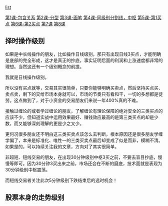 
[list](http://v.qq.com/x/search/?searchSession=tabid=%E5%85%A8%E9%83%A8|0,%E8%B4%A2%E7%BB%8F|13,%E6%95%99%E8%82%B2|15,%E5%85%B6%E5%AE%83|7&preQid=5Raoz1YoEmrpvIqvK0DU371cxDxsTT_lZOuOlC2lYSTHPjJshdjR4g&q=%E7%BC%A0%E8%AE%BA%20%20%E6%BB%9A%E9%9B%AA%E7%90%83%E7%A0%94%E4%B9%A0%E7%A4%BE&queryFrom=3&isNeedQc=false&filterValue=undefined&cur=1&pageContext=)

[第1课-包含关系](https://v.qq.com/x/page/a07659fptl5.html)
[第2课-分型](https://v.qq.com/x/page/l0768l7c37f.html)
[第3课-画笔](https://v.qq.com/x/page/z07793r2nrh.html)
[第4课-同级别分割线，中枢](https://v.qq.com/x/page/q0700iwyscw.html)
[第5课-第1买点](https://v.qq.com/x/page/t0712zeoony.html)
[第6课-第2买点](https://v.qq.com/x/page/v0741ekyyfl.html)
[第7课](https://v.qq.com/x/page/v0753akzw2o.html)
[第8课](https://v.qq.com/x/page/r0779fp4r2p.html)


## 择时操作级别

如果是中长线操作的朋友，比如操作日线级别，那只有出现日线3买点，才能明确是底部的完全形成，这才是真正的抄底，事实证明后面的利润和上涨速度都非常的理想。当然这还有一个级别概念的前提。

我就是日线操作级别。 



所以没有买点就等，交易其实很简单，只要你能够明确买卖点，然后坚持买点买、卖点卖，剩下的交给市场本身就可以，市场的节奏只有看和干，一切的多想都是徒劳。这点做到了，对于小资金的交易朋友们来说一年400%真的不难。



接触过缠论的或者学过缠论的朋友，了解缠论有理论保障的绝对安全的三类买点的应该不少，但知道实战中运用效果最好、赚钱效应最高的是第三类买点的却是少数，而又能够深刻理解的更是少之又少。



更何况很多朋友还不明白这三类买卖点该怎么去判断，根本原因还是很多朋友学缠学偏了，本来是标准化、唯性一的三类买卖点最后却变成了似是而非，模糊不清。如果是的，可以持续关注我的文章，方向对了其实很简单。


非超短、短线交易的朋友，在出现30分钟级别中枢3买之前，不要去盲目抄底，慢慢等即可。因为30分钟3买出来之前，市场还会在不断的磨底，技术面就是表现为30分钟级别中枢震荡。

而短线交易者关注此次5分钟级别下跌结束后的选时机会！

## 股票本身的走势级别
 

 
 
